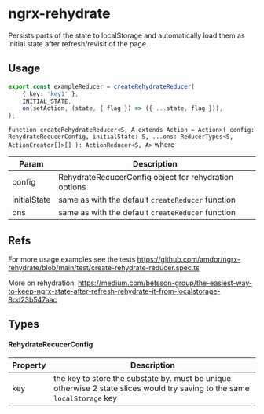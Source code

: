 # ngrx-rehydrate

Persists parts of the state to localStorage and automatically load them as initial state after refresh/revisit of the page.

## Usage

```typescript
export const exampleReducer = createRehydrateReducer(
    { key: 'key1' },
    INITIAL_STATE,
    on(setAction, (state, { flag }) => ({ ...state, flag })),
);
```

`function createRehydrateReducer<S, A extends Action = Action>( config: RehydrateRecucerConfig, initialState: S, ...ons: ReducerTypes<S, ActionCreator[]>[] ): ActionReducer<S, A>`
where

| Param        | Description                                           |
| ------------ | ----------------------------------------------------- |
| config       | RehydrateRecucerConfig object for rehydration options |
| initialState | same as with the default `createReducer` function     |
| ons          | same as with the default `createReducer` function     |

## Refs

For more usage examples see the tests https://github.com/amdor/ngrx-rehydrate/blob/main/test/create-rehydrate-reducer.spec.ts

More on rehydration: https://medium.com/betsson-group/the-easiest-way-to-keep-ngrx-state-after-refresh-rehydrate-it-from-localstorage-8cd23b547aac

## Types

#### RehydrateRecucerConfig

| Property | Description                                                                                                               |
| -------- | ------------------------------------------------------------------------------------------------------------------------- |
| key      | the key to store the substate by. must be unique otherwise 2 state slices would try saving to the same `localStorage` key |

